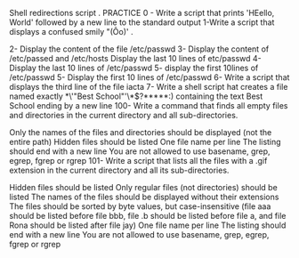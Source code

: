 Shell redirections script . PRACTICE
0 - Write a script that prints 'HEello, World' followed by a new line to the standard output
1-Write a script that displays a confused smily "(Ôo)'   .

2- Display the content of the file /etc/passwd
3- Display the content of /etc/passed and /etc/hosts
Display the last 10 lines of etc/passwd
4- Display the last 10 lines of /etc/passwd
5- display the first 10lines of /etc/passwd
5- Display the first 10 lines of /etc/passwd
6- Write a script that displays the third line of the file iacta
7- Write a shell script hat creates a file named exactly \*\\'"Best School"\'\\*$\?\*\*\*\*\*:) containing the text Best School ending by a new line
100- Write a command that finds all empty files and directories in the current directory and all sub-directories.

Only the names of the files and directories should be displayed (not the entire path)
Hidden files should be listed
One file name per line
The listing should end with a new line
You are not allowed to use basename, grep, egrep, fgrep or rgrep
101- Write a script that lists all the files with a .gif extension in the current directory and all its sub-directories.

Hidden files should be listed
Only regular files (not directories) should be listed
The names of the files should be displayed without their extensions
The files should be sorted by byte values, but case-insensitive (file aaa should be listed before file bbb, file .b should be listed before file a, and file Rona should be listed after file jay)
One file name per line
The listing should end with a new line
You are not allowed to use basename, grep, egrep, fgrep or rgrep
